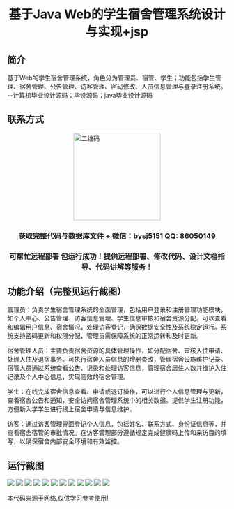 <p><h1 align="center">基于Java Web的学生宿舍管理系统设计与实现+jsp</h1></p>

## 简介
基于Web的学生宿舍管理系统，角色分为管理员、宿管、学生；功能包括学生管理、宿舍管理、公告管理、访客管理、密码修改、人员信息管理与登录注册系统。    --计算机毕业设计源码；毕设源码；java毕业设计源码


## 联系方式
<img src="https://bs-1329754181.cos.ap-shanghai.myqcloud.com/wx.jpg" alt="二维码" style="display: block; margin: 0 auto;" width="200px">
<p><h3 align="center">获取完整代码与数据库文件 + 微信：bysj5151 QQ: 86050149</h3></p>
<p><h3 align="center">可帮忙远程部署 包运行成功！提供远程部署、修改代码、设计文档指导、代码讲解等服务！</h3></p>

## 功能介绍（完整见运行截图）
管理员：负责学生宿舍管理系统的全面管理，包括用户登录和注册管理功能模块，如个人中心、公告管理、访客信息管理、学生信息审核和宿舍资源分配。可以查看和编辑用户信息、宿舍情况，处理访客登记，确保数据安全性及系统稳定运行。系统支持密码更新和权限分配，管理员需保障系统的正常运转和及时更新。

宿舍管理人员：主要负责宿舍资源的具体管理操作，如分配宿舍、审核入住申请、处理入住及退宿事务。可执行宿舍人员信息的增删查改，管理宿舍设施维护记录。宿管人员通过系统查看公告、记录和处理访客信息，管理宿舍居住人数并维护入住记录及个人中心信息，实现高效的宿舍管理。

学生：在线完成宿舍信息查看、申请或退订操作，可以进行个人信息管理与更新，查看宿舍公告和通知，安全访问宿舍管理系统中的相关数据。提供学生注册功能，方便新入学学生进行线上宿舍申请与信息维护。

访客：通过访客管理界面登记个人信息，包括姓名、联系方式、身份证信息等，并查看宿舍宿管的审批情况。在访客管理部分遵循规定完成健康码上传和来访目的填写，以确保宿舍内部安全环境和有效监控。


## 运行截图
![](https://bs-1329754181.cos.ap-shanghai.myqcloud.com/ssm/StudentDormitoryManagementSystem1/img/001.jpg)
![](https://bs-1329754181.cos.ap-shanghai.myqcloud.com/ssm/StudentDormitoryManagementSystem1/img/002.jpg)
![](https://bs-1329754181.cos.ap-shanghai.myqcloud.com/ssm/StudentDormitoryManagementSystem1/img/003.jpg)
![](https://bs-1329754181.cos.ap-shanghai.myqcloud.com/ssm/StudentDormitoryManagementSystem1/img/004.jpg)
![](https://bs-1329754181.cos.ap-shanghai.myqcloud.com/ssm/StudentDormitoryManagementSystem1/img/005.jpg)
![](https://bs-1329754181.cos.ap-shanghai.myqcloud.com/ssm/StudentDormitoryManagementSystem1/img/006.jpg)
![](https://bs-1329754181.cos.ap-shanghai.myqcloud.com/ssm/StudentDormitoryManagementSystem1/img/007.jpg)
![](https://bs-1329754181.cos.ap-shanghai.myqcloud.com/ssm/StudentDormitoryManagementSystem1/img/008.jpg)
![](https://bs-1329754181.cos.ap-shanghai.myqcloud.com/ssm/StudentDormitoryManagementSystem1/img/009.jpg)
![](https://bs-1329754181.cos.ap-shanghai.myqcloud.com/ssm/StudentDormitoryManagementSystem1/img/010.jpg)
![](https://bs-1329754181.cos.ap-shanghai.myqcloud.com/ssm/StudentDormitoryManagementSystem1/img/011.jpg)
![](https://bs-1329754181.cos.ap-shanghai.myqcloud.com/ssm/StudentDormitoryManagementSystem1/img/012.jpg)

<p>本代码来源于网络,仅供学习参考使用!</p>

